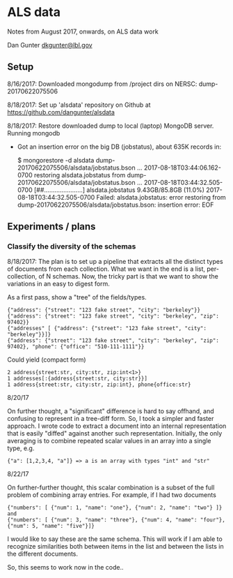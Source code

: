 # ALS data

Notes from August 2017, onwards, on ALS data work

Dan Gunter <dkgunter@lbl.gov>

## Setup

8/16/2017: Downloaded mongodump from /project dirs on NERSC: 
dump-20170622075506

8/18/2017: Set up 'alsdata' repository on Github at https://github.com/dangunter/alsdata

8/18/2017: Restore downloaded dump to local (laptop) MongoDB server.
Running mongodb 
  - Got an insertion error on the big DB (jobstatus), about 635K records in:

	$ mongorestore -d alsdata dump-20170622075506/alsdata/jobstatus.bson 
	...
	2017-08-18T03:44:06.162-0700	restoring alsdata.jobstatus from dump-20170622075506/alsdata/jobstatus.bson
	...
	2017-08-18T03:44:32.505-0700	[##......................]  alsdata.jobstatus  9.43GB/85.8GB  (11.0%)
	2017-08-18T03:44:32.505-0700	Failed: alsdata.jobstatus: error restoring from dump-20170622075506/alsdata/jobstatus.bson: insertion error: EOF

## Experiments / plans

### Classify the diversity of the schemas

8/18/2017: The plan is to set up a pipeline that extracts all the distinct types of documents from each collection. What we want in the end is a list, per-collection, of N schemas. Now, the tricky part is that we want to show the variations in an easy to
digest form.

As a first pass, show a "tree" of the fields/types.

	{"address": {"street": "123 fake street", "city": "berkeley"}}
	{"address": {"street": "123 fake street", "city": "berkeley", "zip": 97402}}
	{"addresses" [ {"address": {"street": "123 fake street", "city": "berkeley"}}]}
	{"address": {"street": "123 fake street", "city": "berkeley", "zip": 97402}, "phone": {"office": "510-111-1111"}}

Could yield (compact form)

	2 address{street:str, city:str, zip:int<1>}
	1 addresses[:{address{street:str, city:str}}]
	1 address{street:str, city:str, zip:int}, phone{office:str}

8/20/17

On further thought, a "significant" difference is hard to say offhand, and confusing to represent in a tree-diff form. So, I took a simpler and faster approach. I wrote code to extract a document into an internal representation that is easily "diffed" against another such representation. Initially, the only averaging is to combine repeated scalar values in an array into a single type, e.g.

	{"a": [1,2,3,4, "a"]} => a is an array with types "int" and "str"

8/22/17

On further-further thought, this scalar combination is a subset of the full problem of combining array entries. For example,
if I had two documents

	{"numbers": [ {"num": 1, "name": "one"}, {"num": 2, "name": "two"} ]}
	and
	{"numbers": [ {"num": 3, "name": "three"}, {"num": 4, "name": "four"},  {"num": 5, "name": "five"}]}

I would like to say these are the same schema. This will work if I am able to recognize similarities both between items
in the list and between the lists in the different documents.

So, this seems to work now in the code..

